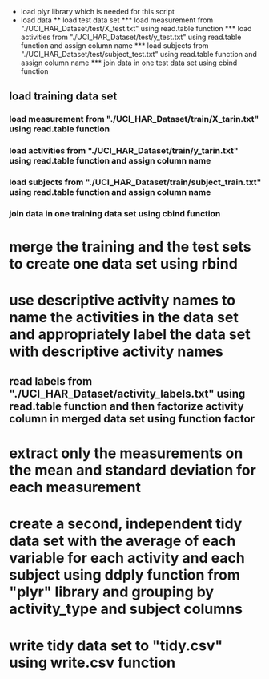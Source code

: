 * load plyr library which is needed for this script
* load data
** load test data set
*** load measurement from "./UCI_HAR_Dataset/test/X_test.txt" using read.table function
*** load activities from "./UCI_HAR_Dataset/test/y_test.txt" using read.table function and assign column name
*** load subjects from "./UCI_HAR_Dataset/test/subject_test.txt" using read.table function and assign column name
*** join data in one test data set using cbind function

## load training data set
### load measurement from "./UCI_HAR_Dataset/train/X_tarin.txt" using read.table function
### load activities from "./UCI_HAR_Dataset/train/y_tarin.txt" using read.table function and assign column name
### load subjects from "./UCI_HAR_Dataset/train/subject_train.txt" using read.table function and assign column name
### join data in one training data set using cbind function
# merge the training and the test sets to create one data set using rbind
# use descriptive activity names to name the activities in the data set and appropriately label the data set with descriptive activity names
## read labels from "./UCI_HAR_Dataset/activity_labels.txt" using read.table function and then factorize activity column in merged data set using function factor
# extract only the measurements on the mean and standard deviation for each measurement
# create a second, independent tidy data set with the average of each variable for each activity and each subject using ddply function from "plyr" library and grouping by activity_type and subject columns
# write tidy data set to "tidy.csv" using write.csv function
